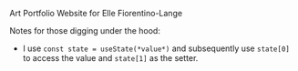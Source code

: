 Art Portfolio Website for Elle Fiorentino-Lange

Notes for those digging under the hood:

- I use `const state = useState(*value*)` and subsequently use `state[0]` to access the value and `state[1]` as the setter.
